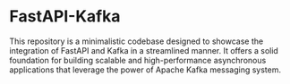 # FastAPI-Kafka
This repository is a minimalistic codebase designed to showcase the integration of FastAPI and Kafka in a streamlined manner. It offers a solid foundation for building scalable and high-performance asynchronous applications that leverage the power of Apache Kafka messaging system.
